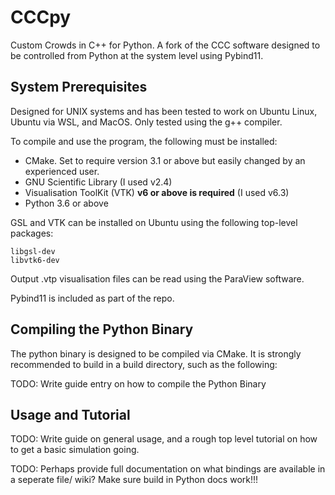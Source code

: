 # CCCpy
Custom Crowds in C++ for Python. A fork of the CCC software designed to be controlled from Python at the system level using Pybind11.

## System Prerequisites
Designed for UNIX systems and has been tested to work on Ubuntu Linux, Ubuntu via WSL, and MacOS. Only tested using the g++ compiler. 

To compile and use the program, the following must be installed:
- CMake. Set to require version 3.1 or above but easily changed by an experienced user.
- GNU Scientific Library (I used v2.4)
- Visualisation ToolKit (VTK) **v6 or above is required** (I used v6.3)
- Python 3.6 or above

GSL and VTK can be installed on Ubuntu using the following top-level packages:
```
libgsl-dev
libvtk6-dev
```
Output .vtp visualisation files can be read using the ParaView software.

Pybind11 is included as part of the repo. 

## Compiling the Python Binary 
The python binary is designed to be compiled via CMake. It is strongly recommended to build in a build directory, such as the following:

TODO: Write guide entry on how to compile the Python Binary

## Usage and Tutorial
TODO: Write guide on general usage, and a rough top level tutorial on how to get a basic simulation going. 

TODO: Perhaps provide full documentation on what bindings are available in a seperate file/ wiki? Make sure build in Python docs work!!!